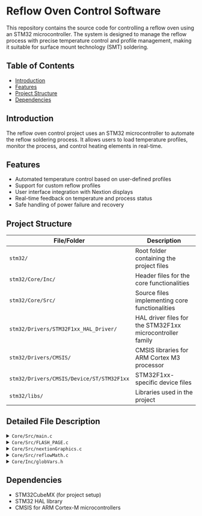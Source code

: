 # Reflow Oven Control Software

This repository contains the source code for controlling a reflow oven using an STM32 microcontroller. The system is designed to manage the reflow process with precise temperature control and profile management, making it suitable for surface mount technology (SMT) soldering.

## Table of Contents
- [Introduction](#introduction)
- [Features](#features)
- [Project Structure](#project-structure)
- [Dependencies](#dependencies)


## Introduction
The reflow oven control project uses an STM32 microcontroller to automate the reflow soldering process. It allows users to load temperature profiles, monitor the process, and control heating elements in real-time.

## Features
- Automated temperature control based on user-defined profiles
- Support for custom reflow profiles
- User interface integration with Nextion displays
- Real-time feedback on temperature and process status
- Safe handling of power failure and recovery

## Project Structure

| File/Folder                              | Description                                                                |
|------------------------------------------|----------------------------------------------------------------------------|
| `stm32/`                                 | Root folder containing the project files                                   |
| `stm32/Core/Inc/`                        | Header files for the core functionalities                                  |
| `stm32/Core/Src/`                        | Source files implementing core functionalities                             |
| `stm32/Drivers/STM32F1xx_HAL_Driver/`    | HAL driver files for the STM32F1xx microcontroller family                  |
| `stm32/Drivers/CMSIS/`                   | CMSIS libraries for ARM Cortex M3 processor                                |
| `stm32/Drivers/CMSIS/Device/ST/STM32F1xx`| STM32F1xx-specific device files                                            |
| `stm32/libs/`                            | Libraries used in the project                                              |

## Detailed File Description

<details>
  <summary><code>Core/Src/main.c</code></summary>
  
# Detailed Code Summary for main.c

This is a summary of the `main.c` file used in the reflow oven control system based on STM32. Below is a breakdown of each section, including relevant code snippets and explanations for key functionalities.

## File Description: `Core/Src/main.c`

<details>
  <summary>Overview</summary>
  The `main.c` file is the entry point of the application. It initializes the hardware peripherals and handles the core loop that controls the reflow oven process.

  **Main Responsibilities:**
  - Initialize hardware (GPIO, SPI, Timers, UART)
  - Configure system clock
  - Run the infinite loop that executes the reflow oven logic
</details>

<details>
  <summary>Detailed Explanation</summary>

# Detailed Step-by-Step Explanation of main.c

This guide provides a detailed explanation of every function and major lines of code in the `main.c` file. It covers peripheral initialization, callbacks, and main control logic for the reflow oven system.
The code snippets attached are commented for the explanation.

## 1. File Header and License Information

```c
/* USER CODE BEGIN Header */
/**
 *****************************************************************************
 * @file           : main.c
 * @brief          : Main program body
 *****************************************************************************
 * @attention
 * All rights reserved.
 *
 * This software component is licensed by ST under BSD 3-Clause license.
 *****************************************************************************
 */
```
- **What It Does**: This section contains the standard file header for the main program file. It includes license details and a brief description of the file.

## 2. Includes Section

```c
#include "main.h"
#include "globVars.h"
```
- **What It Does**: 
  - `main.h`: This includes the main definitions and function declarations for peripheral initialization and core functionality.
  - `globVars.h`: This includes global variables shared across different parts of the project.

## 3. Private Variables Declaration

```c
SPI_HandleTypeDef hspi1;
TIM_HandleTypeDef htim1;
TIM_HandleTypeDef htim4;
UART_HandleTypeDef huart1;
```
- **What It Does**: These are the handles for the peripherals used:
  - `hspi1`: SPI1 instance for communicating with devices like sensors.
  - `htim1`: Timer 1 used for generating PWM signals to control the heating elements.
  - `htim4`: Timer 4 used for timing events like temperature measurement intervals.
  - `huart1`: UART1 used for serial communication, which can be used to communicate with external devices like a computer or display.

## 4. Global Variables

```c
uint8_t data[2];  // Used for SPI data reception.
uint8_t ReflowCurve[4000];  // Stores the reflow temperature curve.
float temp;  // Stores the current temperature value.
float duty;  // Stores the current PWM duty cycle value.
uint32_t data_flash[] = { 400, 200, 0, 50, 900, 2 };  // Example data for flash storage.
arm_pid_instance_f32 PID;  // PID controller instance.
ReflowTemplate ReflowParameters;  // Reflow parameters template.
uint8_t ReflowEnable = 0;  // Flag to enable the reflow process.
uint16_t ReflowIndex = 0;  // Index for traversing the reflow curve.
float32_t debug = 0;  // Debug variable for testing purposes.
uint8_t Cmd_End[] = { 0xFF, 0xFF, 0xFF };  // Command end marker for UART communication.
uint8_t UART_Recieved_Data[5] = { 'p', '0', 'x', 'x', 'x' };  // Buffer for UART received data.
uint8_t UART_Recieved_Flag = 0;  // Flag indicating UART data has been received.
char input[20];  // Buffer for user input via UART.
uint16_t PhaseIndex[] = { 0, 0, 0, 0, 0 };  // Indices representing different phases of the reflow process.
char ConsoleMSG[20];  // Buffer for console messages.
uint8_t TempDrawEnable = 0;  // Flag for enabling temperature drawing on the screen.
uint32_t TempDrawCounter = 0;  // Counter for drawing temperature data at intervals.
```

## 5. Main Function

```c
int main(void) {
    HAL_Init();  // Initialize the Hardware Abstraction Layer (HAL)
    SystemClock_Config();  // Configure the system clock
    MX_GPIO_Init();  // Initialize GPIOs
    MX_SPI1_Init();  // Initialize SPI1
    MX_TIM4_Init();  // Initialize Timer 4
    MX_TIM1_Init();  // Initialize Timer 1 for PWM
    MX_USART1_UART_Init();  // Initialize UART1

    // Start timers and PWM
    HAL_TIM_Base_Start_IT(&htim4);  // Start Timer 4 with interrupts
    HAL_TIM_PWM_Start(&htim1, TIM_CHANNEL_1);  // Start Timer 1 in PWM mode for heating control

    htim1.Instance->CCR1 = 10;  // Set PWM duty cycle to 10%

    HAL_Delay(2000);  // Initial delay for system stabilization

    // Setup UART reception with interrupt
    HAL_UART_Receive_IT(&huart1, UART_Recieved_Data, 5);
    sprintf(ConsoleMSG, "IDLE");  // Initialize system state to "IDLE"

    // Update display and draw reflow curve
    Update_Page_0();  // Function to refresh the Nextion display
    Draw_Reflow_Curve();  // Function to draw the temperature profile curve on the display

    while (1) {
        HandleGui();  // Process user interface updates (e.g., buttons, screen commands)
        HAL_Delay(500);  // Main loop delay for processing
        if (strncmp((char*) UART_Recieved_Data, "p0xxx", 5) == 0) {
            debug = 5;  // If specific command is received via UART, set debug flag
        }
    }
}
```
- **What It Does**: 
  - The main function initializes all the hardware peripherals (GPIO, SPI, TIM, UART), starts the timers and PWM, and enters an infinite loop where the system continuously processes user input, updates the GUI, and monitors the temperature.

## 6. Callback: `void HAL_TIM_PeriodElapsedCallback(TIM_HandleTypeDef *htim)`

```c
void HAL_TIM_PeriodElapsedCallback(TIM_HandleTypeDef *htim) {
    TempDrawCounter++;  // Increment drawing counter

    if (htim == &htim4) {  // If the interrupt is triggered by Timer 4
        HAL_GPIO_WritePin(CS_GPIO_Port, CS_Pin, 0);  // Enable SPI communication
        HAL_SPI_Receive(&hspi1, data, 2, 100);  // Read temperature data from sensor via SPI
        HAL_GPIO_WritePin(CS_GPIO_Port, CS_Pin, 1);  // Disable SPI communication
        temp = ((((uint16_t) data[1] << 8) | data[2]) >> 3) * 0.249;  // Calculate temperature from raw data

        if (ReflowEnable == 1) {  // If reflow process is enabled
            // Display the current phase of the reflow process
            if (ReflowIndex == PhaseIndex[0]) sprintf(ConsoleMSG, "HEAT UP");
            if (ReflowIndex == PhaseIndex[1]) sprintf(ConsoleMSG, "SOAK");
            if (ReflowIndex == PhaseIndex[2]) sprintf(ConsoleMSG, "HEAT UP");
            if (ReflowIndex == PhaseIndex[3]) sprintf(ConsoleMSG, "REFLOW");
            if (ReflowIndex == PhaseIndex[4]) sprintf(ConsoleMSG, "COOL DOWN");

            // Perform PID control based on temperature error
            float pid_error = ReflowCurve[ReflowIndex + 1] - temp;  // Calculate the error between desired and actual temperature
            duty = arm_pid_f32(&PID, pid_error);  // Use PID controller to calculate duty cycle

            // Limit duty cycle to prevent over/under-heating
            if (duty > 1000) { duty = 1000; PID.Ki = 0; }
            else if (duty < 0) { duty = 0; }
            else { PID.Ki = ReflowParameters.Ki; }

            htim1.Instance->CCR1 = (uint16_t) duty;  // Apply duty cycle to PWM for heating

            ReflowIndex++;  // Move to the next point in the reflow profile

            if (ReflowIndex == PhaseIndex[4]) {  // If the last phase is reached, finish the process
                sprintf(ConsoleMSG, "FINISHED");
                ReflowEnable = 0;
            }
        } else {
            ReflowIndex = 0;  // Reset index if reflow is not enabled
            htim1.Instance->CCR1 = 0;  // Set duty cycle to 0, stopping heating
        }
    }
}
```
- **What It Does**: This callback is triggered by Timer 4 and performs temperature measurement, reflow process control, and updates the GUI during the reflow process.

## 7. Peripheral Initialization Functions

```c
void SystemClock_Config(void) { /*...*/ }
static void MX_SPI1_Init(void) { /*...*/ }
static void MX_TIM4_Init(void) { /*...*/ }
static void MX_TIM1_Init(void) { /*...*/ }
static void MX_USART1_UART_Init(void) { /*...*/ }
```
- **What They Do**: These functions initialize each peripheral (SPI, Timer, UART) with specific configurations for the reflow oven system.

## 8. Error Handling

```c
void Error_Handler(void) {
    __disable_irq();  // Disable interrupts to prevent further issues
    while (1) { }
}
```
- **What It Does**: This function handles system errors by halting the program and disabling interrupts to prevent further damage.

</details>


</details>

<details>
  <summary><code>Core/Src/FLASH_PAGE.c</code></summary>
 

# Step-by-Step Instructions for FLASH_PAGE.c

This guide provides detailed, actionable instructions on how to use and recreate the functionality provided by the `FLASH_PAGE.c` file. It explains each function and the necessary commands or operations related to flash memory.

## File Description: `Core/Src/FLASH_PAGE.c`

<details>
  <summary>Overview</summary>
  The `FLASH_PAGE.c` file handles operations for reading from, writing to, and erasing flash memory pages in the STM32 microcontroller. These operations are critical for saving and retrieving settings or profiles, such as the reflow temperature curves in the oven system.
</details>

<details>
  <summary>Detailed Instructions</summary>

### Includes
```c
#include "FLASH_PAGE.h"
#include "stm32f1xx_hal.h"
```
- **What to Do**: Make sure these files are included in your project.
  - `FLASH_PAGE.h`: The header file declares the functions used for flash memory operations.
  - `stm32f1xx_hal.h`: Provides access to the STM32 HAL libraries, enabling low-level flash memory control.

### Function: `FLASH_PageErase`
```c
HAL_StatusTypeDef FLASH_PageErase(uint32_t PageAddress) {
    HAL_StatusTypeDef status;
    FLASH_EraseInitTypeDef EraseInitStruct;
    uint32_t PageError;

    HAL_FLASH_Unlock();  // Unlock the Flash memory for erasing

    EraseInitStruct.TypeErase = FLASH_TYPEERASE_PAGES;
    EraseInitStruct.PageAddress = PageAddress;
    EraseInitStruct.NbPages = 1;

    status = HAL_FLASHEx_Erase(&EraseInitStruct, &PageError);  // Erase the page

    HAL_FLASH_Lock();  // Lock the Flash memory after erasing

    return status;
}
```
- **What It Does**: Erases a single page of flash memory located at `PageAddress`.
- **Step-by-Step**:
  1. **Unlock Flash Memory**: `HAL_FLASH_Unlock()` unlocks the memory, allowing write and erase operations.
  2. **Set Erase Parameters**: You define the page address and specify that only one page will be erased (`NbPages = 1`).
  3. **Erase Page**: The function `HAL_FLASHEx_Erase` erases the specified page. You can check the `status` and `PageError` to ensure successful operation.
  4. **Lock Flash Memory**: After erasing, lock the memory using `HAL_FLASH_Lock()` to prevent unintended writes.
- **Recreate**: Use this function whenever you need to clear data from a specific flash memory page, such as when resetting settings or profiles.

### Function: `FLASH_WriteData`
```c
HAL_StatusTypeDef FLASH_WriteData(uint32_t StartPageAddress, uint32_t *Data, uint16_t numberofwords) {
    HAL_StatusTypeDef status = HAL_OK;

    HAL_FLASH_Unlock();  // Unlock Flash memory for writing

    for (uint16_t i = 0; i < numberofwords; i++) {
        status = HAL_FLASH_Program(FLASH_TYPEPROGRAM_WORD, StartPageAddress + (i * 4), Data[i]);
        if (status != HAL_OK) {
            break;
        }
    }

    HAL_FLASH_Lock();  // Lock the Flash memory after writing

    return status;
}
```
- **What It Does**: Writes data from an array (`Data`) into flash memory starting at `StartPageAddress`.
- **Step-by-Step**:
  1. **Unlock Flash Memory**: Use `HAL_FLASH_Unlock()` to enable writing.
  2. **Iterate Over Data**: For each word in the `Data` array, use `HAL_FLASH_Program` to write it to flash memory. The address is calculated as `StartPageAddress + (i * 4)`, where `i` is the index and 4 is the size of each word (32 bits).
  3. **Error Handling**: If an error occurs during writing (`status != HAL_OK`), the process stops and the error is returned.
  4. **Lock Flash Memory**: After writing, lock the flash memory using `HAL_FLASH_Lock()`.
- **Recreate**: This function is useful when you need to store persistent data, such as temperature profiles or settings, in non-volatile memory.

### Function: `FLASH_ReadData`
```c
void FLASH_ReadData(uint32_t StartPageAddress, uint32_t *RxBuf, uint16_t numberofwords) {
    for (uint16_t i = 0; i < numberofwords; i++) {
        RxBuf[i] = *(volatile uint32_t *)(StartPageAddress + (i * 4));
    }
}
```
- **What It Does**: Reads data from flash memory and stores it into the `RxBuf` buffer.
- **Step-by-Step**:
  1. **Direct Memory Access**: The function uses pointer arithmetic to directly access flash memory and copy the contents into `RxBuf`. The memory address is calculated as `StartPageAddress + (i * 4)` for each word.
  2. **Store Data in Buffer**: Each word of data is read and stored into the corresponding position in `RxBuf`.
- **Recreate**: Use this function to retrieve stored data from flash memory, such as when loading saved settings or profiles.

</details>


</details>

<details>
  <summary><code>Core/Src/nextionGraphics.c</code></summary>

# Step-by-Step Instructions for nextionGraphics.c

This guide provides detailed, actionable instructions on how to use and recreate the functionality provided by the `nextionGraphics.c` file. It explains each function and the necessary commands to be sent to the Nextion display module for controlling the reflow oven user interface.

## File Description: `Core/Src/nextionGraphics.c`

<details>
  <summary>Overview</summary>
  The `nextionGraphics.c` file handles communication with the Nextion display, which is the main user interface for the reflow oven system. The code sends commands to update the display, sends text, and handles initialization over UART.
</details>

<details>
  <summary>Detailed Instructions</summary>

### Includes
```c
#include "nextionGraphics.h"
#include "stm32f1xx_hal.h"
```
- **What to Do**: Ensure these files are included in your project.
  - `nextionGraphics.h` declares the functions for interacting with the Nextion display.
  - `stm32f1xx_hal.h` gives access to the STM32 HAL libraries for UART communication.

### Function: `Nextion_SendString`
```c
void Nextion_SendString(char *ID, char *string) {
    char buf[50];
    sprintf(buf, "%s.txt="%s"", ID, string);
    HAL_UART_Transmit(&huart1, (uint8_t *)buf, strlen(buf), 100);
    HAL_UART_Transmit(&huart1, (uint8_t *)"ÿÿÿ", 3, 100);  // End command
}
```
- **What It Does**: Sends a string to a specific text field on the Nextion display.
- **Command to Send**: 
  - The command format is `ID.txt="string"`. 
  - For example, to set the text field with ID `"t0"` to display `"Hello"`, you would send the command: `t0.txt="Hello"`.
- **How It Works**:
  - The command is sent to the display over UART using `HAL_UART_Transmit`.
  - The `ÿÿÿ` sequence must be appended to the command to signify its end.
- **Recreate**: Ensure UART is configured and linked to the Nextion display and the `Nextion_SendString` function is called whenever you want to update a text field.

### Function: `Nextion_RefreshDisplay`
```c
void Nextion_RefreshDisplay(void) {
    // Function to refresh the display or update relevant screen elements
}
```
- **What It Does**: This function would be used to refresh the Nextion display or update multiple elements at once.
- **What to Send**: 
  - This will likely involve sending multiple commands to update different UI elements, such as text fields, buttons, or progress bars.
  - For instance, updating a text field might involve `t1.txt="New Value"`, and updating a progress bar might involve `j0.val=50`.
- **Recreate**: Implement commands that update the key elements of the display in one function to ensure the display is always synchronized with the system’s state.

### Function: `Nextion_SendCommand`
```c
void Nextion_SendCommand(char *command) {
    HAL_UART_Transmit(&huart1, (uint8_t *)command, strlen(command), 100);
    HAL_UART_Transmit(&huart1, (uint8_t *)"ÿÿÿ", 3, 100);  // End command
}
```
- **What It Does**: Sends a custom command to the Nextion display.
- **Command to Send**: 
  - You can send any valid Nextion command using this function. For example, to change the display page to page 1, you would send the command: `page 1`.
- **Recreate**: Use this function to send any general command that the Nextion display recognizes. Don’t forget to append `ÿÿÿ` at the end of each command.

### Function: `Nextion_Init`
```c
void Nextion_Init(void) {
    Nextion_SendCommand("page 0");  // Set initial page
}
```
- **What It Does**: Initializes the Nextion display by sending a startup command.
- **Command to Send**: 
  - To set the initial page on the display to page 0, send the command `page 0`.
  - Other initialization commands could include setting default values for text fields or progress bars.
- **Recreate**: Call this function on system startup to ensure the display starts at the correct page and has all elements set to their initial values.

</details>


</details>

<details>
  <summary><code>Core/Src/reflowMath.c</code></summary>

# Step-by-Step Instructions for reflowMath.c

This guide provides detailed, actionable instructions on how to use and recreate the functionality provided by the `reflowMath.c` file. It explains each function and the calculations used to control the reflow oven's heating profile.

## File Description: `Core/Src/reflowMath.c`
<details>
  <summary>Overview</summary>
- This file contains the mathematical functions necessary for creating the temperature profile used in the reflow oven process. It manages the generation of the reflow curve, as well as the calculation of PID control for the heating system.
</details>
<details>
  <summary>Detailed Instructions</summary>

## 1. Includes Section

```c
#include "reflowMath.h"
#include "main.h"
```
- **What It Does**: 
  - `reflowMath.h`: The header file that declares the functions implemented in `reflowMath.c`.
  - `main.h`: Provides access to the global variables and functions defined in the main system file.

## 2. Global Variables

```c
extern ReflowTemplate ReflowParameters;  // Reflow template that holds the parameters for the reflow process.
extern uint8_t ReflowCurve[4000];  // The reflow curve that represents the temperature profile.
```
- **What They Do**:
  - `ReflowParameters`: This structure holds the key parameters like temperature setpoints and timing for each phase of the reflow process.
  - `ReflowCurve`: Stores the temperature data points that define the reflow curve (temperature profile over time).

## 3. Function: `calculateReflowCurve`

```c
void calculateReflowCurve(void) {
    float startTemp = ReflowParameters.StartTemp;
    float soakTemp = ReflowParameters.SoakTemp;
    float reflowTemp = ReflowParameters.ReflowTemp;
    float coolTemp = ReflowParameters.CoolTemp;
    uint16_t soakTime = ReflowParameters.SoakTime;
    uint16_t reflowTime = ReflowParameters.ReflowTime;
    uint16_t coolTime = ReflowParameters.CoolTime;

    // Set up the curve for heating up
    for (int i = 0; i < soakTime; i++) {
        ReflowCurve[i] = startTemp + ((soakTemp - startTemp) * i) / soakTime;
    }

    // Soaking phase
    for (int i = soakTime; i < soakTime + reflowTime; i++) {
        ReflowCurve[i] = soakTemp + ((reflowTemp - soakTemp) * (i - soakTime)) / reflowTime;
    }

    // Cooling down phase
    for (int i = soakTime + reflowTime; i < soakTime + reflowTime + coolTime; i++) {
        ReflowCurve[i] = reflowTemp + ((coolTemp - reflowTemp) * (i - soakTime - reflowTime)) / coolTime;
    }
}
```
- **What It Does**: This function calculates the temperature profile (reflow curve) based on the setpoints and timing parameters provided in `ReflowParameters`.
- **Step-by-Step**:
  1. **Initialize Temperature Variables**: Start, soak, reflow, and cool temperatures are assigned from `ReflowParameters`.
  2. **Generate Soak Curve**: The system calculates the temperature increase during the soaking phase by linearly interpolating between `startTemp` and `soakTemp`.
  3. **Generate Reflow Curve**: The temperature ramps up from `soakTemp` to `reflowTemp` during the reflow phase.
  4. **Generate Cool Down Curve**: Finally, the system generates a cool-down curve that brings the temperature from `reflowTemp` to `coolTemp`.
  
  This curve is stored in `ReflowCurve` and will be used to control the heating elements in the reflow oven.

## 4. Function: `setReflowParameters`

```c
void setReflowParameters(void) {
    // Example of setting the default values for the reflow parameters
    ReflowParameters.StartTemp = 25;  // Start temperature (room temp)
    ReflowParameters.SoakTemp = 150;  // Soaking temperature
    ReflowParameters.ReflowTemp = 230;  // Peak reflow temperature
    ReflowParameters.CoolTemp = 100;  // Cool down temperature
    ReflowParameters.SoakTime = 180;  // Time to reach soaking temperature (in seconds)
    ReflowParameters.ReflowTime = 60;  // Time to reach reflow temperature (in seconds)
    ReflowParameters.CoolTime = 120;  // Time for cooling down (in seconds)
    ReflowParameters.KP = 1.0;  // PID proportional gain
    ReflowParameters.Ki = 0.1;  // PID integral gain
    ReflowParameters.KD = 0.05;  // PID derivative gain
}
```
- **What It Does**: This function sets the default reflow parameters that will be used to create the reflow temperature profile.
- **Step-by-Step**:
  1. **Set Temperatures**: Initializes the starting temperature, soaking temperature, reflow temperature, and cool down temperature.
  2. **Set Timing**: Configures the time duration for each phase (soaking, reflow, and cooling).
  3. **Set PID Gains**: Sets the gains for the PID controller, which will be used to regulate the temperature during the reflow process.

## 5. Function: `calculatePID`

```c
float calculatePID(float setpoint, float currentTemp) {
    static float lastError = 0;
    static float integral = 0;

    float error = setpoint - currentTemp;
    integral += error;  // Integral of error over time
    float derivative = error - lastError;  // Rate of change of error

    // PID formula: output = KP * error + Ki * integral + KD * derivative
    float output = (ReflowParameters.KP * error) + 
                   (ReflowParameters.Ki * integral) + 
                   (ReflowParameters.KD * derivative);

    lastError = error;  // Update lastError for the next calculation

    return output;
}
```
- **What It Does**: This function calculates the control output for the heating element based on the difference between the desired temperature (setpoint) and the current temperature using a PID controller.
- **Step-by-Step**:
  1. **Calculate Error**: Compute the error between the desired temperature (`setpoint`) and the current temperature (`currentTemp`).
  2. **Integral Calculation**: Add the error to the integral to account for accumulated error over time.
  3. **Derivative Calculation**: Compute the rate of change of error (how fast the error is changing).
  4. **Apply PID Formula**: Use the PID formula to compute the output, which will be used to adjust the heating element's duty cycle.

## 6. Error Handling: `Error_Handler`

```c
void Error_Handler(void) {
    while (1) {
        // Infinite loop in case of system errors
    }
}
```
- **What It Does**: This function is executed when an error occurs in the system. It enters an infinite loop to stop further operation until the error is resolved.

</details>

</details>

<details>
  <summary><code>Core/Inc/globVars.h</code></summary>
Step-by-Step Instructions for globVars.h

This guide provides detailed, actionable instructions on how to use and understand the global variables declared in the `globVars.h` file. It explains the purpose of each variable and how it is used across the reflow oven system.

## File Description: `Core/Inc/globVars.h`
<details>
  <summary>Overview</summary>
This file contains global variables that are shared across multiple files in the reflow oven control system. These variables include the reflow process parameters, control flags, and buffers for communication and temperature tracking.
  
</details>

<details>
  <summary>Detailed</summary>
Detailed Step-by-Step Explanation of globVars.h

This guide provides a detailed explanation of every global variable and major lines of code in the `globVars.h` file. It covers global variables used throughout the reflow oven system.

## 1. Includes Section

```c
#include "arm_math.h"
#include "reflowMath.h"
```
- **What It Does**: 
  - `arm_math.h`: This header file provides access to ARM's CMSIS-DSP library, used for mathematical operations like PID control.
  - `reflowMath.h`: This file contains function declarations for the math functions related to reflow curve calculation and PID control.

## 2. Data Structures and Typedefs

```c
typedef struct {
    float StartTemp;
    float SoakTemp;
    float ReflowTemp;
    float CoolTemp;
    uint16_t SoakTime;
    uint16_t ReflowTime;
    uint16_t CoolTime;
    float KP;
    float Ki;
    float KD;
} ReflowTemplate;
```
- **What It Does**: This `ReflowTemplate` structure holds all the parameters needed for a complete reflow process. It includes:
  - **Temperatures**: Starting, soaking, reflow, and cooling temperatures.
  - **Timing**: Duration for each phase of the reflow process (soak, reflow, cool down).
  - **PID Gains**: Parameters for the PID controller, which regulates the heating element's power.

## 3. Global Variables

### Reflow Template and Curve
```c
extern ReflowTemplate ReflowParameters;
extern uint8_t ReflowCurve[4000];
```
- **What They Do**:
  - `ReflowParameters`: Stores the settings for the current reflow process (temperatures, timings, and PID gains).
  - `ReflowCurve`: An array that holds the calculated temperature points for the reflow curve. This is used to control the oven's temperature over time.

### UART Communication
```c
extern uint8_t UART_Recieved_Data[5];
extern uint8_t UART_Recieved_Flag;
```
- **What They Do**:
  - `UART_Recieved_Data`: Buffer that stores data received over UART communication.
  - `UART_Recieved_Flag`: A flag indicating that new data has been received over UART.

### PID Control
```c
extern arm_pid_instance_f32 PID;
```
- **What It Does**: This variable represents the PID controller instance from the ARM CMSIS library, used to compute the heating element's duty cycle based on the reflow profile.

## 4. Other Variables

### Debugging and Console Output
```c
extern char ConsoleMSG[20];
extern float32_t debug;
```
- **What They Do**:
  - `ConsoleMSG`: Stores messages that will be displayed on the system console or screen.
  - `debug`: A float variable used for debugging purposes to track and test values.

### Temperature Drawing and Tracking
```c
extern uint8_t TempDrawEnable;
extern uint32_t TempDrawCounter;
```
- **What They Do**:
  - `TempDrawEnable`: A flag that determines whether temperature data should be drawn on the display.
  - `TempDrawCounter`: A counter that keeps track of the number of times temperature data has been drawn.

### Phase Tracking for the Reflow Process
```c
extern uint16_t PhaseIndex[5];
extern uint16_t ReflowIndex;
```
- **What They Do**:
  - `PhaseIndex`: An array used to mark the start and end points of each phase in the reflow process (e.g., heat up, soak, reflow, cool down).
  - `ReflowIndex`: Keeps track of the current position in the reflow curve during the process.

### Control Flags
```c
extern uint8_t ReflowEnable;
```
- **What It Does**: A flag used to enable or disable the reflow process. When this flag is set, the system will start executing the reflow temperature control loop.

## 5. Command Data
```c
extern uint8_t Cmd_End[3];
```
- **What It Does**: This array stores the command termination sequence (0xFF, 0xFF, 0xFF), which is sent at the end of every command during UART communication with external devices like the Nextion display.
</details>

</details>

## Dependencies
- STM32CubeMX (for project setup)
- STM32 HAL library
- CMSIS for ARM Cortex-M microcontrollers



